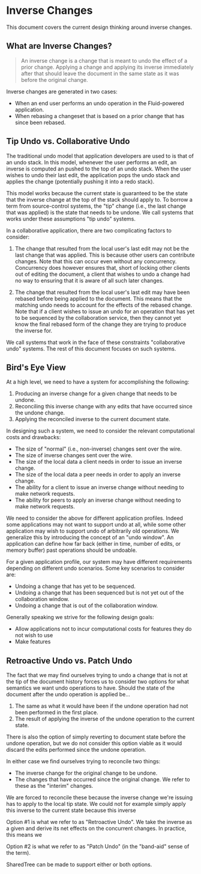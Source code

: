 # Inverse Changes

This document covers the current design thinking around inverse changes.

## What are Inverse Changes?

> An inverse change is a change that is meant to undo the effect of a prior change.
> Applying a change and applying its inverse immediately after that should leave the document in the same state as it was before the original change.

Inverse changes are generated in two cases:
 * When an end user performs an undo operation in the Fluid-powered application.
 * When rebasing a changeset that is based on a prior change that has since been rebased.

## Tip Undo vs. Collaborative Undo

The traditional undo model that application developers are used to is that of an undo stack.
In this model, whenever the user performs an edit, an inverse is computed an pushed to the top of an undo stack.
When the user wishes to undo their last edit, the application pops the undo stack and applies the change
(potentially pushing it into a redo stack).

This model works because the current state is guaranteed to be the state that the inverse change at the top of the stack should apply to.
To borrow a term from source-control systems, the "tip" change
(i.e., the last change that was applied)
is the state that needs to be undone.
We call systems that works under these assumptions "tip undo" systems.

In a collaborative application, there are two complicating factors to consider:

1. The change that resulted from the local user's last edit may not be the last change that was applied.
This is because other users can contribute changes.
Note that this can occur even without any concurrency.
Concurrency does however ensures that,
short of locking other clients out of editing the document,
a client that wishes to undo a change had no way to ensuring that it is aware of all such later changes.

2. The change that resulted from the local user's last edit may have been rebased before being applied to the document.
This means that the matching undo needs to account for the effects of the rebased change.
Note that if a client wishes to issue an undo for an operation that has yet to be sequenced by the collaboration service,
then they cannot yet know the final rebased form of the change they are trying to produce the inverse for.

We call systems that work in the face of these constraints "collaborative undo" systems.
The rest of this document focuses on such systems.

## Bird's Eye View

At a high level, we need to have a system for accomplishing the following:
1. Producing an inverse change for a given change that needs to be undone.
2. Reconciling this inverse change with any edits that have occurred since the undone change.
3. Applying the reconciled inverse to the current document state.

In designing such a system, we need to consider the relevant computational costs and drawbacks:
* The size of "normal" (i.e., non-inverse) changes sent over the wire.
* The size of inverse changes sent over the wire.
* The size of the local data a client needs in order to issue an inverse change.
* The size of the local data a peer needs in order to apply an inverse change.
* The ability for a client to issue an inverse change without needing to make network requests.
* The ability for peers to apply an inverse change without needing to make network requests.

We need to consider the above for different application profiles.
Indeed some applications may not want to support undo at all,
while some other application may wish to support undo of arbitrarily old operations.
We generalize this by introducing the concept of an "undo window".
An application can define how far back (either in time, number of edits, or memory buffer) past operations should be undoable.

For a given application profile,
our system may have different requirements depending on different undo scenarios.
Some key scenarios to consider are:
* Undoing a change that has yet to be sequenced.
* Undoing a change that has been sequenced but is not yet out of the collaboration window.
* Undoing a change that is out of the collaboration window.

Generally speaking we strive for the following design goals:
- Allow applications not to incur computational costs for features they do not wish to use
- Make features 

## Retroactive Undo vs. Patch Undo

The fact that we may find ourselves trying to undo a change that is not at the tip of the document history
forces us to consider two options for what semantics we want undo operations to have.
Should the state of the document after the undo operation is applied be...
1. The same as what it would have been if the undone operation had not been performed in the first place.
2. The result of applying the inverse of the undone operation to the current state.

There is also the option of simply reverting to document state before the undone operation,
but we do not consider this option viable as it would discard the edits performed since the undone operation.

In either case we find ourselves trying to reconcile two things:
 * The inverse change for the original change to be undone.
 * The changes that have occurred since the original change.
We refer to these as the "interim" changes.

We are forced to reconcile these because the inverse change we're issuing has to apply to the local tip state.
We could not for example simply apply this inverse to the current state because this inverse 

Option #1 is what we refer to as "Retroactive Undo".
We take the inverse as a given and derive its net effects on the concurrent changes.
In practice, this means we 

Option #2 is what we refer to as "Patch Undo" (in the "band-aid" sense of the term).

SharedTree can be made to support either or both options.


